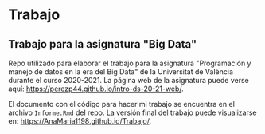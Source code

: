 # Trabajo

## Trabajo para la asignatura "Big Data"

Repo utilizado para elaborar el trabajo para la asignatura "Programación y manejo de datos en la era del Big Data" de la Universitat de València durante el curso 2020-2021. La página web de la asignatura puede verse aquí: <https://perezp44.github.io/intro-ds-20-21-web/>.

El documento con el código para hacer mi trabajo se encuentra en el archivo `Informe.Rmd` del repo. La versión final del trabajo puede visualizarse en: <https://AnaMaria1198.github.io/Trabajo/>.
